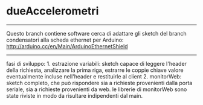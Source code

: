 dueAccelerometri
==========

----
Questo branch contiene software cerca di adattare gli sketch del branch condensatori alla scheda ethernet per Arduino:
http://arduino.cc/en/Main/ArduinoEthernetShield

---

fasi di sviluppo:
	1. estrazione variabili: sketch capace di leggere l'header della richiesta, analizzare la prima riga, estrarre le coppie chiave valore eventualmente incluse nell'header e restituirle al client
	2. monitorWeb: sketch completo, che può rispondere sia a richieste provenienti dalla porta seriale, sia a richieste provenienti da web.
			le librerie di monitorWeb sono state riviste in modo da risultare indipendenti dal main. 
